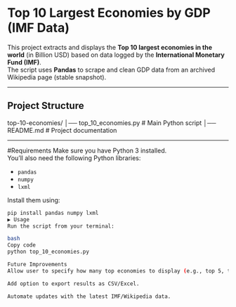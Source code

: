 # Top 10 Largest Economies by GDP (IMF Data)

This project extracts and displays the **Top 10 largest economies in the world** (in Billion USD) based on data logged by the **International Monetary Fund (IMF)**.  
The script uses **Pandas** to scrape and clean GDP data from an archived Wikipedia page (stable snapshot).

---

## Project Structure
top-10-economies/
│── top_10_economies.py # Main Python script
│── README.md # Project documentation

---

#Requirements
Make sure you have Python 3 installed.  
You’ll also need the following Python libraries:

- `pandas`
- `numpy`
- `lxml`  

Install them using:

```bash
pip install pandas numpy lxml
▶ Usage
Run the script from your terminal:

bash
Copy code
python top_10_economies.py

Future Improvements
Allow user to specify how many top economies to display (e.g., top 5, top 20).

Add option to export results as CSV/Excel.

Automate updates with the latest IMF/Wikipedia data.
